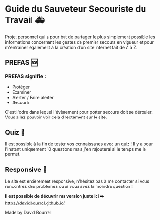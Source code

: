 # Guide du Sauveteur Secouriste du Travail 🚑

Projet personnel qui a pour but de partager le plus simplement possible les informations concernant les gestes de premier secours en vigueur et pour m'entrainer également à la création d'un site internet fait de A à Z.

## PREFAS 🆘

### PREFAS signifie :

- Protéger
- Examiner
- Alerter / Faire alerter
- Secourir

C'est l'odre dans lequel l'évènement pour porter secours doit se dérouler. Vous allez pouvoir voir cela directement sur le site.

## Quiz 🤔

Il est possible à la fin de tester vos connaissanes avec un quiz ! Il y a pour l'instant uniquement 10 questions mais j'en rajouterai si le temps me le permet.

## Responsive 📱

Le site est entièrement responsive, n'hésitez pas à me contacter si vous rencontrez des problèmes ou si vous avez la moindre question !

**Il est possible de décuvrir ma version juste ici ➡️** https://davidbourrel.github.io/

Made by David Bourrel
